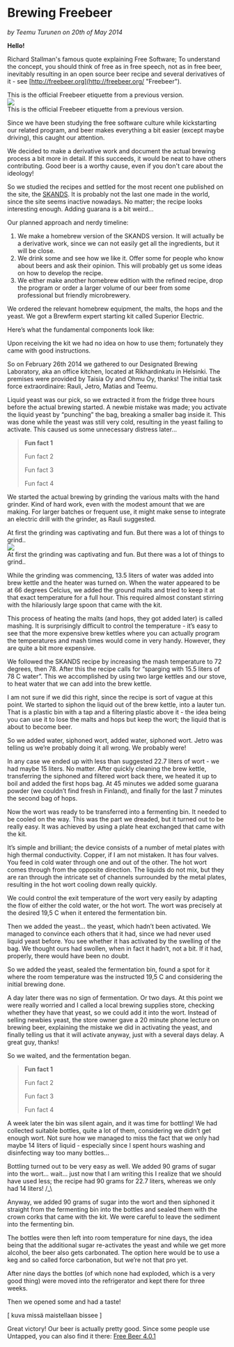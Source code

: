 Brewing Freebeer
================
_by Teemu Turunen on 20th of May 2014_



**Hello!**

Richard Stallman's famous quote explaining Free Software; To understand the concept, you should think of free as in free speech, not as in free beer, inevitably resulting in an open source beer recipe and several derivatives of it - see [http://freebeer.org](http://freebeer.org/ "Freebeer"). 

<div class="col-sm-2 col-sm-pull-2 hidden-xs caption text-right">
    This is the official Freebeer etiquette from a previous version.
</div>
<div class="row text-center">
    <div class="col-sm-7">
        <img src="/assets/img/FREEBEER3.2_label.png" />
    </div>
</div>
<div class="col-xs-12 visible-xs caption text-center">
    This is the official Freebeer etiquette from a previous version.
</div>

Since we have been studying the free software culture while kickstarting our related program, and beer makes everything a bit easier (except maybe driving), this caught our attention.

We decided to make a derivative work and document the actual brewing process a bit more in detail. If this succeeds, it would be neat to have others contributing. Good beer is a worthy cause, even if you don't care about the ideology!

So we studied the recipes and settled for the most recent one published on the site, the [SKANDS](http://freebeer.org/blog/recipe "SKANDS"). It is probably not the last one made in the world, since the site seems inactive nowadays. No matter; the recipe looks interesting enough. Adding guarana is a bit weird...

Our planned approach and nerdy timeline:

1. We make a homebrew version of the SKANDS version. It will actually be a derivative work, since we can not easily get all the ingredients, but it will be close. 
2. We drink some and see how we like it. Offer some for people who know about beers and ask their opinion. This will probably get us some ideas on how to develop the recipe. 
3. We either make another homebrew edition with the refined recipe, drop the program or order a larger volume of our beer from some professional but friendly microbrewery.

We ordered the relevant homebrew equipment, the malts, the hops and the yeast. We got a Brewferm expert starting kit called Superior Electric. 

Here’s what the fundamental components look like:



Upon receiving the kit we had no idea on how to use them; fortunately they came with good instructions.

So on February 26th 2014 we gathered to our Designated Brewing Laboratory, aka an office kitchen, located at Rikhardinkatu in Helsinki. The premises were provided by Taisia Oy and Ohmu Oy, thanks! The initial task force extraordinaire: Rauli, Jetro, Matias and Teemu. 

Liquid yeast was our pick, so we extracted it from the fridge three hours before the actual brewing started. A newbie mistake was made; you activate the liquid yeast by “punching” the bag, breaking a smaller bag inside it. This was done while the yeast was still very cold, 
resulting in the yeast failing to activate. This caused us some unnecessary distress later...

> **Fun fact 1**
>
> Fun fact 2
>
> Fun fact 3
>
> Fun fact 4

We started the actual brewing by grinding the various malts with the hand grinder. Kind of hard work, even with the modest amount that we are making. For larger batches or frequent use, it might make sense to integrate an electric drill with the grinder, as Rauli suggested. 

<div class="col-sm-2 col-sm-pull-2 hidden-xs caption text-right">
    At first the grinding was captivating and fun. But there was a lot of things to grind..
</div>
<div class="row text-center">
    <div class="col-sm-7">
        <img src="/assets/img/photo_1.jpg" />
    </div>
</div>
<div class="col-xs-12 visible-xs caption text-center">
    At first the grinding was captivating and fun. But there was a lot of things to grind..
</div>

While the grinding was commencing, 13.5 liters of water was added into brew kettle and the heater was turned on. When the water appeared to be at 66 degrees Celcius, we added the ground malts and tried to keep it at that exact temperature for a full hour. This required almost constant stirring with the hilariously large spoon that came with the kit. 

This process of heating the malts (and hops, they got added later) is called mashing. It is surprisingly difficult to control the temperature - it’s easy to see that the more expensive brew kettles where you can actually program the temperatures and mash times would come in very handy. However, they are quite a bit more expensive.

We followed the SKANDS recipe by increasing the mash temperature to 72 degrees, then 78. After this the recipe calls for “sparging with 15.5 liters of 78 C water”. This we accomplished by using two large kettles and our stove, to heat water that we can add into the brew kettle. 

I am not sure if we did this right, since the recipe is sort of vague at this point. We started to siphon the liquid out of the brew kettle, into a lauter tun. That is a plastic bin with a tap and a filtering plastic above it - the idea being you can use it to lose the malts and hops but keep the wort; the liquid that is about to become beer. 

So we added water, siphoned wort, added water, siphoned wort. Jetro was telling us we’re probably doing it all wrong. We probably were!

In any case we ended up with less than suggested 22.7 liters of wort - we had maybe 15 liters. No matter. After quickly cleaning the brew kettle, transferring the siphoned and filtered wort back there, we heated it up to boil and added the first hops bag. At 45 minutes we added some guarana powder (we couldn’t find fresh in Finland), and finally for the last 7 minutes the second bag of hops. 

Now the wort was ready to be transferred into a fermenting bin. It needed to be cooled on the way. This was the part we dreaded, but it turned out to be really easy. It was achieved by using a plate heat exchanged that came with the kit. 

It’s simple and brilliant; the device consists of a number of metal plates with high thermal conductivity. Copper, if I am not mistaken. It has four valves. You feed in cold water through one and out of the other. The hot wort comes through from the opposite direction. The liquids do not mix, but they are ran through the intricate set of channels surrounded by the metal plates, resulting in the hot wort cooling down really quickly. 

We could control the exit temperature of the wort very easily by adapting the flow of either the cold water, or the hot wort. The wort was precisely at the desired 19,5 C when it entered the fermentation bin. 

Then we added the yeast… the yeast, which hadn’t been activated. We managed to convince each others that it had, since we had never used liquid yeast before. You see whether it has activated by the swelling of the bag. We thought ours had swollen, when in fact it hadn’t, not a bit. If it had, properly, there would have been no doubt. 

So we added the yeast, sealed the fermentation bin, found a spot for it where the room temperature was the instructed 19,5 C and considering the initial brewing done. 

A day later there was no sign of fermentation. Or two days. At this point we were really worried and I called a local brewing supplies store, checking whether they have that yeast, so we could add it into the wort. Instead of selling newbies yeast, the store owner gave a 20 minute phone lecture on brewing beer, explaining the mistake we did in activating the yeast, and finally telling us that it will activate anyway, just with a several days delay. A great guy, thanks!

So we waited, and the fermentation began.

> **Fun fact 1**
>
> Fun fact 2
>
> Fun fact 3
>
> Fun fact 4

A week later the bin was silent again, and it was time for bottling! We had collected suitable bottles, quite a lot of them, considering we didn’t get enough wort. Not sure how we managed to miss the fact that we only had maybe 14 liters of liquid - especially since I spent hours washing and disinfecting way too many bottles...

Bottling turned out to be very easy as well. We added 90 grams of sugar into the wort… wait… just now that I am writing this I realize that we should have used less; the recipe had 90 grams for 22.7 liters, whereas we only had 14 liters! /_\

Anyway, we added 90 grams of sugar into the wort and then siphoned it straight from the fermenting bin into the bottles and sealed them with the crown corks that came with the kit. We were careful to leave the sediment into the fermenting bin. 

The bottles were then left into room temperature for nine days, the idea being that the additional sugar re-activates the yeast and while we get more alcohol, the beer also gets carbonated. The option here would be to use a keg and so called force carbonation, but we’re not that pro yet. 

After nine days the bottles (of which none had exploded, which is a very good thing) were moved into the refrigerator and kept there for three weeks. 

Then we opened some and had a taste! 

[ kuva missä maistellaan bissee ]

Great victory! Our beer is actually pretty good. Since some people use Untapped, you can also find it there: [Free Beer 4.0.1](https://untappd.com/b/spicebrew-free-beer-4-0-1/642919 "Free Beer 4.0.1")
